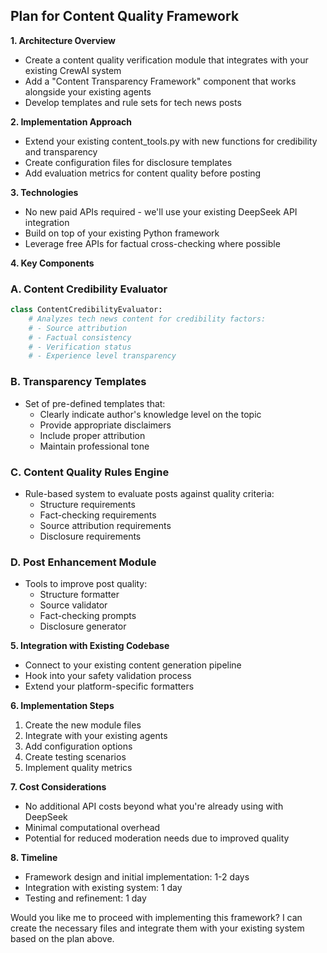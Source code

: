 

## Plan for Content Quality Framework

**1. Architecture Overview**
- Create a content quality verification module that integrates with your existing CrewAI system
- Add a "Content Transparency Framework" component that works alongside your existing agents
- Develop templates and rule sets for tech news posts

**2. Implementation Approach**
- Extend your existing content_tools.py with new functions for credibility and transparency
- Create configuration files for disclosure templates
- Add evaluation metrics for content quality before posting

**3. Technologies**
- No new paid APIs required - we'll use your existing DeepSeek API integration
- Build on top of your existing Python framework
- Leverage free APIs for factual cross-checking where possible

**4. Key Components**

### A. Content Credibility Evaluator
```python
class ContentCredibilityEvaluator:
    # Analyzes tech news content for credibility factors:
    # - Source attribution
    # - Factual consistency
    # - Verification status
    # - Experience level transparency
```

### B. Transparency Templates
- Set of pre-defined templates that:
  - Clearly indicate author's knowledge level on the topic
  - Provide appropriate disclaimers
  - Include proper attribution
  - Maintain professional tone

### C. Content Quality Rules Engine
- Rule-based system to evaluate posts against quality criteria:
  - Structure requirements
  - Fact-checking requirements
  - Source attribution requirements
  - Disclosure requirements

### D. Post Enhancement Module
- Tools to improve post quality:
  - Structure formatter
  - Source validator
  - Fact-checking prompts
  - Disclosure generator

**5. Integration with Existing Codebase**
- Connect to your existing content generation pipeline
- Hook into your safety validation process
- Extend your platform-specific formatters

**6. Implementation Steps**
1. Create the new module files
2. Integrate with your existing agents
3. Add configuration options
4. Create testing scenarios
5. Implement quality metrics

**7. Cost Considerations**
- No additional API costs beyond what you're already using with DeepSeek
- Minimal computational overhead
- Potential for reduced moderation needs due to improved quality

**8. Timeline**
- Framework design and initial implementation: 1-2 days
- Integration with existing system: 1 day
- Testing and refinement: 1 day

Would you like me to proceed with implementing this framework? I can create the necessary files and integrate them with your existing system based on the plan above.
